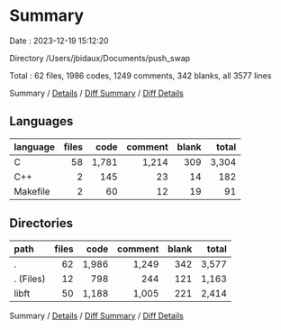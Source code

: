# Summary

Date : 2023-12-19 15:12:20

Directory /Users/jbidaux/Documents/push_swap

Total : 62 files,  1986 codes, 1249 comments, 342 blanks, all 3577 lines

Summary / [Details](details.md) / [Diff Summary](diff.md) / [Diff Details](diff-details.md)

## Languages
| language | files | code | comment | blank | total |
| :--- | ---: | ---: | ---: | ---: | ---: |
| C | 58 | 1,781 | 1,214 | 309 | 3,304 |
| C++ | 2 | 145 | 23 | 14 | 182 |
| Makefile | 2 | 60 | 12 | 19 | 91 |

## Directories
| path | files | code | comment | blank | total |
| :--- | ---: | ---: | ---: | ---: | ---: |
| . | 62 | 1,986 | 1,249 | 342 | 3,577 |
| . (Files) | 12 | 798 | 244 | 121 | 1,163 |
| libft | 50 | 1,188 | 1,005 | 221 | 2,414 |

Summary / [Details](details.md) / [Diff Summary](diff.md) / [Diff Details](diff-details.md)